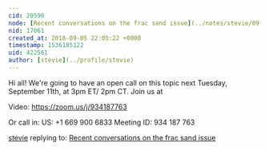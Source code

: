 ```yaml
---
cid: 20590
node: [Recent conversations on the frac sand issue](../notes/stevie/09-04-2018/recent-conversations-on-the-frac-sand-issue)
nid: 17061
created_at: 2018-09-05 22:05:22 +0000
timestamp: 1536185122
uid: 422561
author: [stevie](../profile/stevie)
---
```


Hi all! We're going to have an open call on this topic next Tuesday, September 11th, at 3pm ET/ 2pm CT. Join us at 

Video: https://zoom.us/j/934187763

Or call in: US: +1 669 900 6833 Meeting ID: 934 187 763

[stevie](../profile/stevie) replying to: [Recent conversations on the frac sand issue](../notes/stevie/09-04-2018/recent-conversations-on-the-frac-sand-issue)

